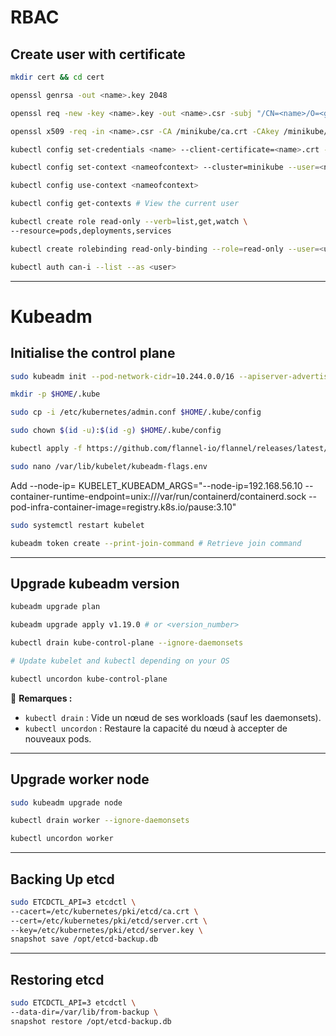 # RBAC

## Create user with certificate

```sh
mkdir cert && cd cert
```

```sh
openssl genrsa -out <name>.key 2048 
```

```sh
openssl req -new -key <name>.key -out <name>.csr -subj "/CN=<name>/O=<groupname>"
```

```sh
openssl x509 -req -in <name>.csr -CA /minikube/ca.crt -CAkey /minikube/ca.key -CAcreateserial -out <name>.crt -days <numberofdays>
```

```sh
kubectl config set-credentials <name> --client-certificate=<name>.crt --client-key=<name>.key
```

```sh
kubectl config set-context <nameofcontext> --cluster=minikube --user=<name> --namespace=default
```

```sh
kubectl config use-context <nameofcontext>
```

```sh
kubectl config get-contexts # View the current user
```

```sh
kubectl create role read-only --verb=list,get,watch \
--resource=pods,deployments,services
```

```sh
kubectl create rolebinding read-only-binding --role=read-only --user=<username>
```
```sh
kubectl auth can-i --list --as <user>
```


---

# Kubeadm

## Initialise the control plane

```sh
sudo kubeadm init --pod-network-cidr=10.244.0.0/16 --apiserver-advertise-address=192.168.56.10
```

```sh
mkdir -p $HOME/.kube
```

```sh
sudo cp -i /etc/kubernetes/admin.conf $HOME/.kube/config
```

```sh
sudo chown $(id -u):$(id -g) $HOME/.kube/config
```

```sh
kubectl apply -f https://github.com/flannel-io/flannel/releases/latest/download/kube-flannel.yml
```

```sh
sudo nano /var/lib/kubelet/kubeadm-flags.env
```
Add --node-ip=<node-ip> 
KUBELET_KUBEADM_ARGS="--node-ip=192.168.56.10 --container-runtime-endpoint=unix:///var/run/containerd/containerd.sock --pod-infra-container-image=registry.k8s.io/pause:3.10"

```sh
sudo systemctl restart kubelet
```

```sh
kubeadm token create --print-join-command # Retrieve join command
```

---

## Upgrade kubeadm version

```sh
kubeadm upgrade plan
```

```sh
kubeadm upgrade apply v1.19.0 # or <version_number>
```

```sh
kubectl drain kube-control-plane --ignore-daemonsets
```

```sh
# Update kubelet and kubectl depending on your OS
```

```sh
kubectl uncordon kube-control-plane
```

📌 **Remarques :**  
- `kubectl drain` : Vide un nœud de ses workloads (sauf les daemonsets).  
- `kubectl uncordon` : Restaure la capacité du nœud à accepter de nouveaux pods.

---

## Upgrade worker node

```sh
sudo kubeadm upgrade node
```

```sh
kubectl drain worker --ignore-daemonsets
```

```sh
kubectl uncordon worker
```

---

## Backing Up etcd

```sh
sudo ETCDCTL_API=3 etcdctl \
--cacert=/etc/kubernetes/pki/etcd/ca.crt \
--cert=/etc/kubernetes/pki/etcd/server.crt \
--key=/etc/kubernetes/pki/etcd/server.key \
snapshot save /opt/etcd-backup.db
```

---

## Restoring etcd

```sh
sudo ETCDCTL_API=3 etcdctl \
--data-dir=/var/lib/from-backup \
snapshot restore /opt/etcd-backup.db
```
